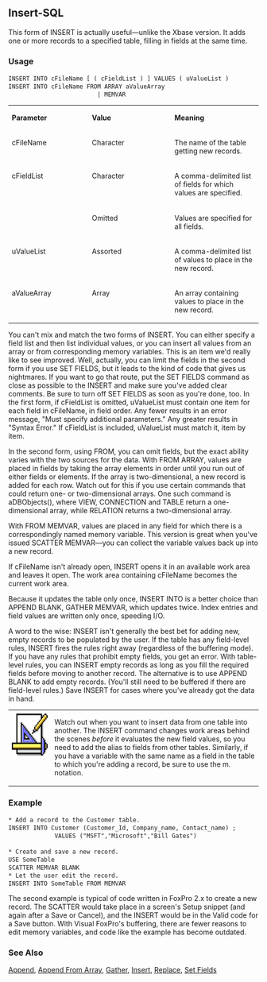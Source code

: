 ## Insert-SQL

This form of INSERT is actually useful&mdash;unlike the Xbase version. It adds one or more records to a specified table, filling in fields at the same time.

### Usage

```foxpro
INSERT INTO cFileName [ ( cFieldList ) ] VALUES ( uValueList )
INSERT INTO cFileName FROM ARRAY aValueArray
                         | MEMVAR
```
<table>
<tr>
  <td width="32%" valign="top">
  <p><b>Parameter</b></p>
  </td>
  <td width="23%" valign="top">
  <p><b>Value</b></p>
  </td>
  <td width="45%" valign="top">
  <p><b>Meaning</b></p>
  </td>
 </tr>
<tr>
  <td width="32%" valign="top">
  <p>cFileName</p>
  </td>
  <td width="23%" valign="top">
  <p>Character</p>
  </td>
  <td width="45%" valign="top">
  <p>The name of the table getting new records.</p>
  </td>
 </tr>
<tr>
  <td width="32%" rowspan="2" valign="top">
  <p>cFieldList</p>
  </td>
  <td width="23%" valign="top">
  <p>Character</p>
  </td>
  <td width="45%" valign="top">
  <p>A comma-delimited list of fields for which values are specified.</p>
  </td>
 </tr>
<tr>
  <td width="33%" valign="top">
  <p>Omitted</p>
  </td>
  <td width="67%" valign="top">
  <p>Values are specified for all fields.</p>
  </td>
 </tr>
<tr>
  <td width="32%" valign="top">
  <p>uValueList</p>
  </td>
  <td width="23%" valign="top">
  <p>Assorted</p>
  </td>
  <td width="45%" valign="top">
  <p>A comma-delimited list of values to place in the new record.</p>
  </td>
 </tr>
<tr>
  <td width="32%" valign="top">
  <p>aValueArray</p>
  </td>
  <td width="23%" valign="top">
  <p>Array</p>
  </td>
  <td width="45%" valign="top">
  <p>An array containing values to place in the new record.</p>
  </td>
 </tr>
</table>

You can't mix and match the two forms of INSERT. You can either specify a field list and then list individual values, or you can insert all values from an array or from corresponding memory variables. This is an item we'd really like to see improved. Well, actually, you can limit the fields in the second form if you use SET FIELDS, but it leads to the kind of code that gives us nightmares. If you want to go that route, put the SET FIELDS command as close as possible to the INSERT and make sure you've added clear comments. Be sure to turn off SET FIELDS as soon as you're done, too. In the first form, if cFieldList is omitted, uValueList must contain one item for each field in cFileName, in field order. Any fewer results in an error message, "Must specify additional parameters." Any greater results in "Syntax Error." If cFieldList is included, uValueList must match it, item by item.

In the second form, using FROM, you can omit fields, but the exact ability varies with the two sources for the data. With FROM ARRAY, values are placed in fields by taking the array elements in order until you run out of either fields or elements. If the array is two-dimensional, a new record is added for each row. Watch out for this if you use certain commands that could return one- or two-dimensional arrays. One such command is aDBObjects(), where VIEW, CONNECTION and TABLE return a one-dimensional array, while RELATION returns a two-dimensional array.

With FROM MEMVAR, values are placed in any field for which there is a correspondingly named memory variable. This version is great when you've issued SCATTER MEMVAR&mdash;you can collect the variable values back up into a new record.

If cFileName isn't already open, INSERT opens it in an available work area and leaves it open. The work area containing cFileName becomes the current work area.

Because it updates the table only once, INSERT INTO is a better choice than APPEND BLANK, GATHER MEMVAR, which updates twice. Index entries and field values are written only once, speeding I/O. 

A word to the wise: INSERT isn't generally the best bet for adding new, empty records to be populated by the user. If the table has any field-level rules, INSERT fires the rules right away (regardless of the buffering mode). If you have any rules that prohibit empty fields, you get an error. With table-level rules, you can INSERT empty records as long as you fill the required fields before moving to another record. The alternative is to use APPEND BLANK to add empty records. (You'll still need to be buffered if there are field-level rules.) Save INSERT for cases where you've already got the data in hand.

<table>
<tr>
  <td width="17%" valign="top">
<img width="94" height="93" src="design.gif">
  </td>
  <td width="83%">
  <p>Watch out when you want to insert data from one table into another. The INSERT command changes work areas behind the scenes <I>before</i> it evaluates the new field values, so you need to add the alias to fields from other tables. Similarly, if you have a variable with the same name as a field in the table to which you're adding a record, be sure to use the m. notation.</p>
  </td>
 </tr>
</table>

### Example

```foxpro
* Add a record to the Customer table.
INSERT INTO Customer (Customer_Id, Company_name, Contact_name) ;
             VALUES ("MSFT","Microsoft","Bill Gates")

* Create and save a new record.
USE SomeTable
SCATTER MEMVAR BLANK
* Let the user edit the record.
INSERT INTO SomeTable FROM MEMVAR
```

The second example is typical of code written in FoxPro 2.x to create a new record. The SCATTER would take place in a screen's Setup snippet (and again after a Save or Cancel), and the INSERT would be in the Valid code for a Save button. With Visual FoxPro's buffering, there are fewer reasons to edit memory variables, and code like the example has become outdated.

### See Also

[Append](s4g309.md), [Append From Array](s4g215.md), [Gather](s4g078.md), [Insert](s4g058.md), [Replace](s4g086.md), [Set Fields](s4g091.md)